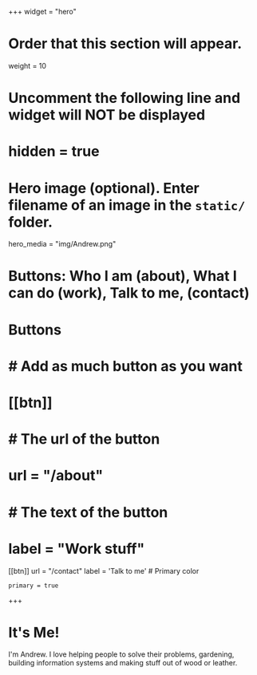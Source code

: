 +++
widget = "hero"
# Order that this section will appear.
weight = 10

# Uncomment the following line and widget will NOT be displayed
# hidden = true

# Hero image (optional). Enter filename of an image in the `static/` folder.
hero_media = "img/Andrew.png"


# Buttons: Who I am (about), What I can do (work), Talk to me, (contact)

# Buttons
# # Add as much button as you want
# [[btn]]
# 	# The url of the button
#   url = "/about"
# 	# The text of the button
#   label = "Work stuff"

[[btn]]
  url = "/contact"
  label = 'Talk to me'
	# Primary color

	primary = true

+++

# It's Me!

I'm Andrew. I love helping people to solve their problems, gardening, building information systems and making stuff out of wood or leather. 



